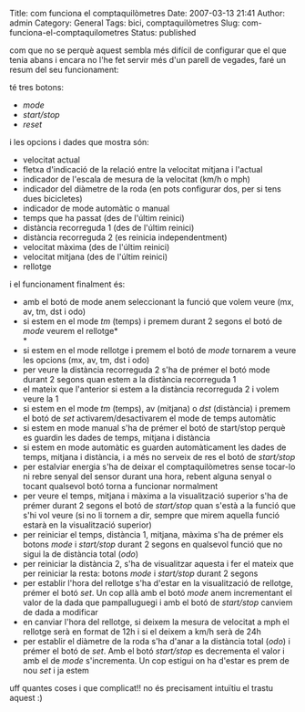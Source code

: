 Title: com funciona el comptaquilòmetres
Date: 2007-03-13 21:41
Author: admin
Category: General
Tags: bici, comptaquilòmetres
Slug: com-funciona-el-comptaquilometres
Status: published

com que no se perquè aquest sembla més difícil de configurar que el que tenia abans i encara no l'he fet servir més d'un parell de vegades, faré un resum del seu funcionament:

té tres botons:

- *mode*
- *start/stop*
- *reset*

i les opcions i dades que mostra són:

- velocitat actual
- fletxa d'indicació de la relació entre la velocitat mitjana i l'actual
- indicador de l'escala de mesura de la velocitat (km/h o mph)
- indicador del diàmetre de la roda (en pots configurar dos, per si tens dues bicicletes)
- indicador de mode automàtic o manual
- temps que ha passat (des de l'últim reinici)
- distància recorreguda 1 (des de l'últim reinici)
- distància recorreguda 2 (es reinicia independentment)
- velocitat màxima (des de l'últim reinici)
- velocitat mitjana (des de l'últim reinici)
- rellotge

i el funcionament finalment és:

- amb el botó de mode anem seleccionant la funció que volem veure (mx, av, tm, dst i odo)
- si estem en el mode *tm* (temps) i premem durant 2 segons el botó de *mode* veurem el rellotge*  
  *
- si estem en el mode rellotge i premem el botó de *mode* tornarem a veure les opcions (mx, av, tm, dst i odo)
- per veure la distància recorreguda 2 s'ha de prémer el botó mode durant 2 segons quan estem a la distància recorreguda 1
- el mateix que l'anterior si estem a la distància recorreguda 2 i volem veure la 1
- si estem en el mode *tm* (temps), av (mitjana) o *dst* (distància) i premem el botó de *set* activarem/desactivarem el mode de temps automàtic
- si estem en mode manual s'ha de prémer el botó de start/stop perquè es guardin les dades de temps, mitjana i distància
- si estem en mode automàtic es guarden automàticament les dades de temps, mitjana i distància, i a més no serveix de res el botó de *start/stop*
- per estalviar energia s'ha de deixar el comptaquilòmetres sense tocar-lo ni rebre senyal del sensor durant una hora, rebent alguna senyal o tocant qualsevol botó torna a funcionar normalment
- per veure el temps, mitjana i màxima a la visualització superior s'ha de prémer durant 2 segons el botó de *start/stop* quan s'està a la funció que s'hi vol veure (si no li tornem a dir, sempre que mirem aquella funció estarà en la visualització superior)
- per reiniciar el temps, distància 1, mitjana, màxima s'ha de prémer els botons *mode* i *start/stop* durant 2 segons en qualsevol funció que no sigui la de distància total (*odo*)
- per reiniciar la distància 2, s'ha de visualitzar aquesta i fer el mateix que per reiniciar la resta: botons *mode* i *start/stop* durant 2 segons
- per establir l'hora del rellotge s'ha d'estar en la visualització de rellotge, prémer el botó <span style="font-style: italic">set</span>. Un cop allà amb el botó <span style="font-style: italic">mode</span> anem incrementant el valor de la dada que pampalluguegi i amb el botó de <span style="font-style: italic">start/stop </span>canviem de dada a modificar
- en canviar l'hora del rellotge, si deixem la mesura de velocitat a mph el rellotge serà en format de 12h i si el deixem a km/h serà de 24h
- per establir el diàmetre de la roda s'ha d'anar a la distància total (<span style="font-style: italic">odo</span>) i prémer el botó de <span style="font-style: italic">set</span>. Amb el botó <span style="font-style: italic">start/stop</span> es decrementa el valor i amb el de <span style="font-style: italic">mode</span> s'incrementa. Un cop estigui on ha d'estar es prem de nou <span style="font-style: italic">set</span> i ja estem

uff quantes coses i que complicat!! no és precisament intuïtiu el trastu aquest :)
